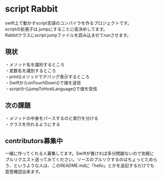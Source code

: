 # script Rabbit
swift上で動かすscript言語のコンパイラを作るプロジェクトです。  
scriptの拡張子は.jumpにすることに仮決めしてます。  
Rabbitクラスにscript.jumpファイルを読み込ませてrunさせます。  
## 現状
・メソッド名を識別するところ  
・変数名を識別するところ  
・print()メソッドでデバッグ表示するところ  
・SwiftからonTouchDown()で値を送信  
・scriptからjumpToHostLanguage()で値を受信  
## 次の課題
・メソッドの中身をパースするのと実行を分ける  
・クラスを作れるようにする  
## contributors募集中
一緒に作ってくれる人募集してます。Swiftが書ければ多分問題ないので気軽にプルリクエスト送ってみてください。ソースのプルリクするのはちょっとためらう、というような人は、このREADME.mdに「hello」とかを追記するだけでも意思確認出来ます。
